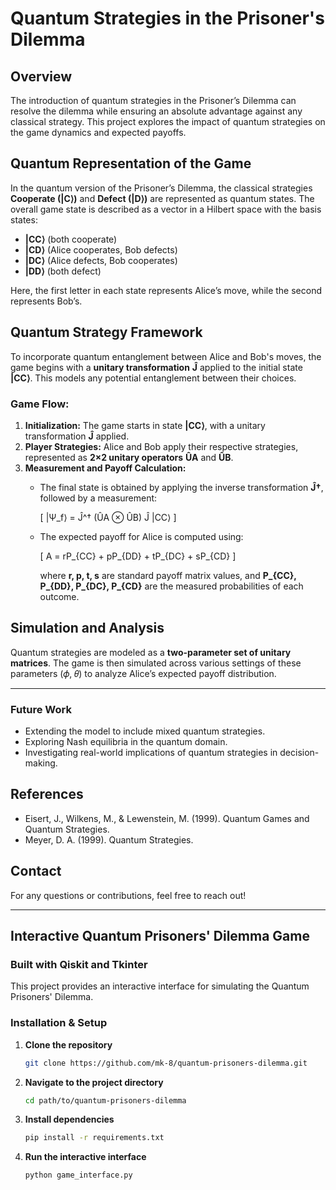 # Quantum Strategies in the Prisoner's Dilemma

## Overview
The introduction of quantum strategies in the Prisoner’s Dilemma can resolve the dilemma while ensuring an absolute advantage against any classical strategy. This project explores the impact of quantum strategies on the game dynamics and expected payoffs.

## Quantum Representation of the Game
In the quantum version of the Prisoner’s Dilemma, the classical strategies **Cooperate (|C⟩)** and **Defect (|D⟩)** are represented as quantum states. The overall game state is described as a vector in a Hilbert space with the basis states:
- **|CC⟩** (both cooperate)
- **|CD⟩** (Alice cooperates, Bob defects)
- **|DC⟩** (Alice defects, Bob cooperates)
- **|DD⟩** (both defect)

Here, the first letter in each state represents Alice’s move, while the second represents Bob’s.

## Quantum Strategy Framework
To incorporate quantum entanglement between Alice and Bob's moves, the game begins with a **unitary transformation** **Ĵ** applied to the initial state **|CC⟩**. This models any potential entanglement between their choices.

### Game Flow:
1. **Initialization:** The game starts in state **|CC⟩**, with a unitary transformation **Ĵ** applied.
2. **Player Strategies:** Alice and Bob apply their respective strategies, represented as **2×2 unitary operators** **ÛA** and **ÛB**.
3. **Measurement and Payoff Calculation:**
   - The final state is obtained by applying the inverse transformation **Ĵ†**, followed by a measurement:
     
     \[ |Ѱ_f⟩ = Ĵ^† (ÛA ⊗ ÛB) Ĵ |CC⟩ \]
   
   - The expected payoff for Alice is computed using:
     
     \[ A = rP_{CC} + pP_{DD} + tP_{DC} + sP_{CD} \]
     
     where **r, p, t, s** are standard payoff matrix values, and **P_{CC}, P_{DD}, P_{DC}, P_{CD}** are the measured probabilities of each outcome.

## Simulation and Analysis
Quantum strategies are modeled as a **two-parameter set of unitary matrices**. The game is then simulated across various settings of these parameters (𝜙, 𝜃) to analyze Alice’s expected payoff distribution.

---
### Future Work
- Extending the model to include mixed quantum strategies.
- Exploring Nash equilibria in the quantum domain.
- Investigating real-world implications of quantum strategies in decision-making.

## References
- Eisert, J., Wilkens, M., & Lewenstein, M. (1999). Quantum Games and Quantum Strategies.
- Meyer, D. A. (1999). Quantum Strategies.

## Contact
For any questions or contributions, feel free to reach out!

---

## Interactive Quantum Prisoners' Dilemma Game
### Built with Qiskit and Tkinter
This project provides an interactive interface for simulating the Quantum Prisoners' Dilemma.

### Installation & Setup
1. **Clone the repository**
   ```sh
   git clone https://github.com/mk-8/quantum-prisoners-dilemma.git
   ```
2. **Navigate to the project directory**
   ```sh
   cd path/to/quantum-prisoners-dilemma
   ```
3. **Install dependencies**
   ```sh
   pip install -r requirements.txt
   ```
4. **Run the interactive interface**
   ```sh
   python game_interface.py
   ```
